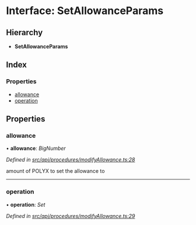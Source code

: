 # Interface: SetAllowanceParams

## Hierarchy

* **SetAllowanceParams**

## Index

### Properties

* [allowance](setallowanceparams.md#allowance)
* [operation](setallowanceparams.md#operation)

## Properties

###  allowance

• **allowance**: *BigNumber*

*Defined in [src/api/procedures/modifyAllowance.ts:28](https://github.com/PolymathNetwork/polymesh-sdk/blob/31a16a34/src/api/procedures/modifyAllowance.ts#L28)*

amount of POLYX to set the allowance to

___

###  operation

• **operation**: *Set*

*Defined in [src/api/procedures/modifyAllowance.ts:29](https://github.com/PolymathNetwork/polymesh-sdk/blob/31a16a34/src/api/procedures/modifyAllowance.ts#L29)*
